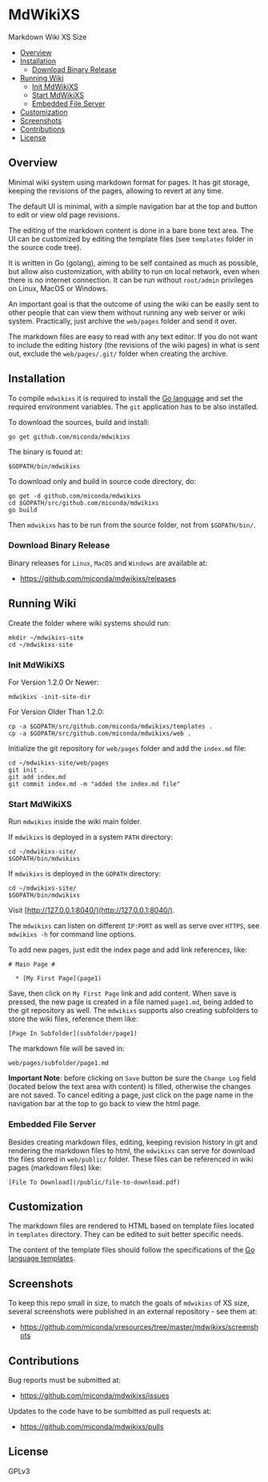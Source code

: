 # MdWikiXS #

Markdown Wiki XS Size

   * [Overview](#overview)
   * [Installation](#installation)
      + [Download Binary Release](#download-binary-release)
   * [Running Wiki](#running-wiki)
      + [Init MdWikiXS](#init-mdwikixs)
      + [Start MdWikiXS](#start-mdwikixs)
      + [Embedded File Server](#embedded-file-server)
   * [Customization](#customization)
   * [Screenshots](#screenshots)
   * [Contributions](#contributions)
   * [License](#license)

## Overview ##

Minimal wiki system using markdown format for pages. It has git storage, keeping the revisions of the pages, allowing to revert at any time.

The default UI is minimal, with a simple navigation bar at the top and button to edit or view old page revisions.

The editing of the markdown content is done in a bare bone text area.  The UI can be customized by editing
the template files (see `templates` folder in the source code tree).

It is written in Go (golang), aiming to be self contained as much as possible, but allow also customization,
with ability to run on local network, even when there is no internet connection. It can be
run without `root/admin` privileges on Linux, MacOS or Windows.

An important goal is that the outcome of using the wiki can be easily sent to other people that can view them
without running any web server or wiki system. Practically, just archive the `web/pages` folder and send it over.

The markdown files are easy to read with any text editor. If you do not want to include the editing history (the
revisions of the wiki pages) in what is sent out, exclude the `web/pages/.git/` folder when creating the archive.

## Installation ##

To compile `mdwikixs` it is required to install the [Go language](https://golang.org/) and set the required environment variables. The `git` application has to be also installed.

To download the sources, build and install:

```
go get github.com/miconda/mdwikixs
```

The binary is found at:

```
$GOPATH/bin/mdwikixs
```

To download only and build in source code directory, do:

```
go get -d github.com/miconda/mdwikixs
cd $GOPATH/src/github.com/miconda/mdwikixs
go build
```

Then `mdwikixs` has to be run from the source folder, not from `$GOPATH/bin/`.

### Download Binary Release ###

Binary releases for `Linux`, `MacOS` and `Windows` are available at:

  * https://github.com/miconda/mdwikixs/releases

## Running Wiki ##

Create the folder where wiki systems should run:

```
mkdir ~/mdwikixs-site
cd ~/mdwikixs-site
```

### Init MdWikiXS ###

For Version 1.2.0 Or Newer:

```
mdwikixs -init-site-dir
```

For Version Older Than 1.2.0:

```
cp -a $GOPATH/src/github.com/miconda/mdwikixs/templates .
cp -a $GOPATH/src/github.com/miconda/mdwikixs/web .
```

Initialize the git repository for `web/pages` folder and add the `index.md` file:

```
cd ~/mdwikixs-site/web/pages
git init .
git add index.md
git commit index.md -m "added the index.md file"
```

### Start MdWikiXS ###

Run `mdwikixs` inside the wiki main folder.

If `mdwikixs` is deployed in a system `PATH` directory:

```
cd ~/mdwikixs-site/
$GOPATH/bin/mdwikixs
```

If `mdwikixs` is deployed in the `GOPATH` directory:

```
cd ~/mdwikixs-site/
$GOPATH/bin/mdwikixs
```

Visit [http://127.0.0.1:8040/](http://127.0.0.1:8040/).

The `mdwikixs` can listen on different `IP:PORT` as well as serve over `HTTPS`,
see `mdwikixs -h` for command line options.

To add new pages, just edit the index page and add link references, like:

```
# Main Page #

  * [My First Page](page1)
```

Save, then click on `My First Page` link and add content. When save is pressed,
the new page is created in a file named `page1.md`, being added to the git
repository as well. The `mdwikixs` supports also creating subfolders to store
the wiki files, reference them like:

```
[Page In Subfolder](subfolder/page1)
```

The markdown file will be saved in:

```
web/pages/subfolder/page1.md
```

**Important Note**: before clicking on `Save` button be sure the `Change Log`
field (located below the text area with content) is filled, otherwise the changes
are not saved. To cancel editing a page, just click on the page name in the
navigation bar at the top to go back to view the html page.

### Embedded File Server ###

Besides creating markdown files, editing, keeping revision history in git and rendering
the markdown files to html, the `mdwikixs` can serve for download the files stored
in `web/public/` folder. These files can be referenced in wiki pages (markdown
files) like:

```
[File To Download](/public/file-to-download.pdf)
```

## Customization ##

The markdown files are rendered to HTML based on template files located in
`templates` directory. They can be edited to suit better specific needs.

The content of the template files should follow the specifications of the
[Go language templates](https://golang.org/pkg/html/template/).

## Screenshots ##

To keep this repo small in size, to match the goals of `mdwikixs` of XS size,
several screenshots were published in an external repository - see them at:

  * https://github.com/miconda/vresources/tree/master/mdwikixs/screenshots

## Contributions ##

Bug reports must be submitted at:

  * https://github.com/miconda/mdwikixs/issues

Updates to the code have to be sumbitted as pull requests at:

  * https://github.com/miconda/mdwikixs/pulls

## License ##

GPLv3
